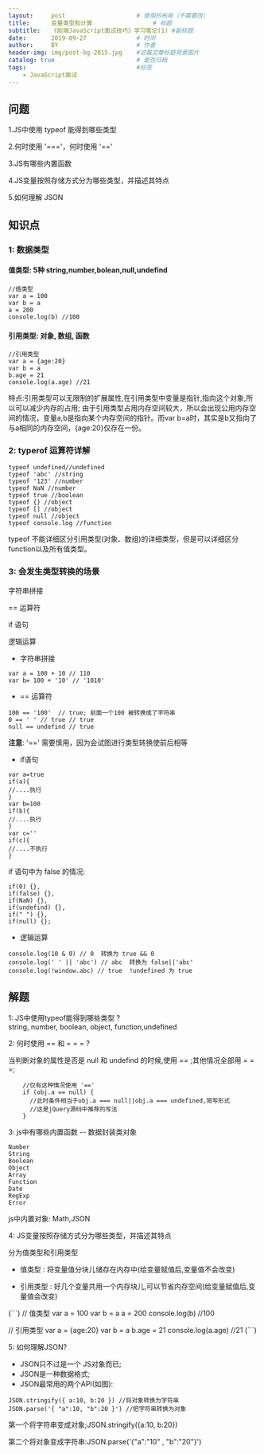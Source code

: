 ```yaml
---
layout:     post   				    # 使用的布局（不需要改）
title:      变量类型和计算 				# 标题 
subtitle:   《前端JavaScript面试技巧》学习笔记(1) #副标题
date:       2019-09-27 				# 时间
author:     BY 						# 作者
header-img: img/post-bg-2015.jpg 	#这篇文章标题背景图片
catalog: true 						# 是否归档
tags:								#标签
    - JavaScript面试
---
```



## 问题
 1.JS中使用 typeof 能得到哪些类型<br>

 2.何时使用 '==='，何时使用 '=='<br>

 3.JS有哪些内置函数<br>

 4.JS变量按照存储方式分为哪些类型，并描述其特点<br>

 5.如何理解 JSON<br>

## 知识点

### 1: 数据类型
#### 值类型: 5种 string,number,bolean,null,undefind
```
//值类型
var a = 100
var b = a
a = 200
console.log(b) //100
```
#### 引用类型: 对象, 数组, 函数
```
//引用类型
var a = {age:20}
var b = a
b.age = 21
console.log(a.age) //21
```
特点:引用类型可以无限制的扩展属性,在引用类型中变量是指针,指向这个对象,所以可以减少内存的占用;
由于引用类型占用内存空间较大，所以会出现公用内存空间的情况，变量a,b是指向某个内存空间的指针。而var b=a时，其实是b又指向了与a相同的内存空间，{age:20}仅存在一份。
### 2: typerof 运算符详解
```
typeof undefined//undefined
typeof 'abc' //string
typeof '123' //number
typeof NaN //number
typeof true //boolean
typeof {} //object
typeof [] //object
typeof null //object
typeof console.log //function
```
typeof 不能详细区分引用类型(对象、数组)的详细类型，但是可以详细区分function以及所有值类型。
### 3: 会发生类型转换的场景
 字符串拼接<br>
 
 == 运算符<br>

 if 语句<br>

 逻辑运算<br>
*    字符串拼接
```
var a = 100 + 10 // 110
var b= 100 + '10' // '1010'
```
*    == 运算符
```
100 == '100'  // true; 前面一个100 被转换成了字符串
0 == ' ' // true // true
null == undefind // true 
```
**注意**: '==' 需要慎用，因为会试图进行类型转换使前后相等
*    if语句
```
var a=true
if(a){
//....执行
}
var b=100
if(b){
//....执行
}
var c=''
if(c){
//....不执行
}
```
if 语句中为 false 的情况:
```
if(0) {},
if(false) {},
if(NaN) {},
if(undefind) {},
if(" ") {},
if(null) {};
```
*    逻辑运算

```
console.log(10 & 0) // 0  转换为 true && 0
console.log(' ' || 'abc') // abc  转换为 false||'abc'
console.log(!window.abc) // true  !undefined 为 true
```
## 解题
1: JS中使用typeof能得到哪些类型 ?<br>
 string, number, boolean, object, function,undefined

2: 何时使用 == 和 = = = ?

 当判断对象的属性是否是 null 和 undefind 的时候,使用 == ;其他情况全部用 = = =;
```
    //仅有这种情况使用 '=='
    if (obj.a == null) {
      //此时条件相当于obj.a === null||obj.a === undefined,简写形式
      //这是jQuery源码中推荐的写法
    }
```
3: js中有哪些内置函数 -- 数据封装类对象<br>
```
Number
String
Boolean
Object
Array
Function
Date
RegExp
Error
```

js中内置对象: Math,JSON


4: JS变量按照存储方式分为哪些类型，并描述其特点

 分为值类型和引用类型

* 值类型 : 将变量值分块儿储存在内存中(给变量赋值后,变量值不会改变)

* 引用类型 : 好几个变量共用一个内存块儿,可以节省内存空间(给变量赋值后,变量值会改变)

(```)
// 值类型
var a = 100
var b = a
a = 200
console.log(b) //100


// 引用类型
var a = {age:20}
var b = a
b.age = 21
console.log(a.age) //21
(```)

5: 如何理解JSON?

* JSON只不过是一个 JS对象而已;
* JSON是一种数据格式;
* JSON最常用的两个API(如图):
```
JSON.stringify({ a:10, b:20 }) //将对象转换为字符串
JSON.parse('{ "a":10, "b":20 }') //把字符串转换为对象
```
第一个将字符串变成对象;JSON.stringify({a:10, b:20})

第二个将对象变成字符串:JSON.parse('{"a":"10" , "b":"20"}')
